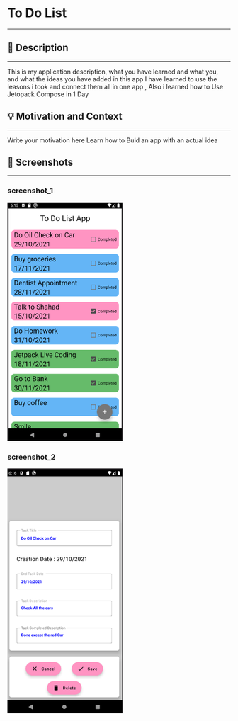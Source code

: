 # To Do List
---

<!--- Replace <Husam Metro> with your Github Username and <HusamTuwaiq/ToDoListApp> with the name of your repository. -->
<!--- You can find both of these in the url bar when you open your repository in github. -->


## :scroll: Description
---
This is my application description, what you have learned and what you, and what the ideas you have added in this app 
I have learned to use the leasons i took and connect them all in one app , Also i learned how to Use Jetopack Compose in 1 Day 

## :bulb: Motivation and Context
---
Write your motivation here
Learn how to Buld an app with an actual idea 

## :camera_flash: Screenshots
---
### screenshot_1
<img src="/results/screenshot_1.png" width="260">

### screenshot_2
<img src="/results/screenshot_2.png" width="260">
